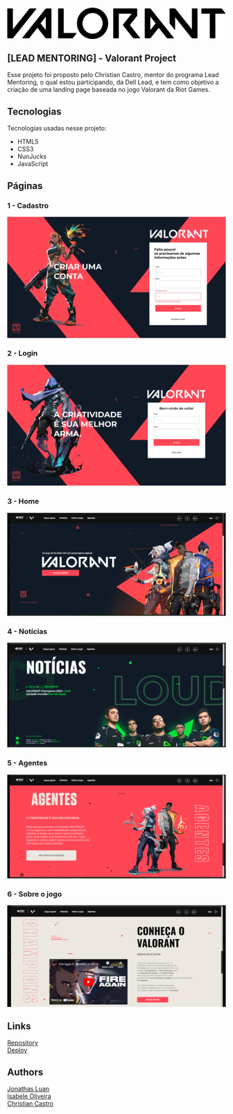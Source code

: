 ![Logo of the project](public/README/valorantLogo.png)


## [LEAD MENTORING] - Valorant Project
Esse projeto foi proposto pelo Christian Castro, mentor do programa Lead Mentoring, o qual estou participando, da Dell Lead, e tem como objetivo a criação de uma landing page baseada no jogo Valorant da Riot Games.


## Tecnologias 

Tecnologias usadas nesse projeto:

* HTML5
* CSS3
* NunJucks
* JavaScript 

## Páginas  

### 1 - Cadastro

![Homepage image](public/README/cadastro.png)

### 2 - Login

![Homepage image](public/README/login.png)

### 3 - Home

![Homepage image](public/README/home.png)


### 4 - Notícias

![Login](public/README/noticias.png)


### 5 - Agentes

![Sign up](public/README/agentes.png)


### 6 - Sobre o jogo

![Dashboard](public/README/sobre.png)


## Links

  <a href="https://github.com/jonathasltavares/-Lead-Mentoring--Valorant-Project">Repository</a><br>
  <a href="https://valorantprojectleadmentoring.herokuapp.com">Deploy</a>
  

## Authors

  <a href="https://github.com/jonathasltavares">Jonathas Luan</a>  
  <a href="https://github.com/IsabeleOliveira">Isabele Oliveira</a>  
  <a href="https://github.com/CCastro01">Christian Castro</a>  
